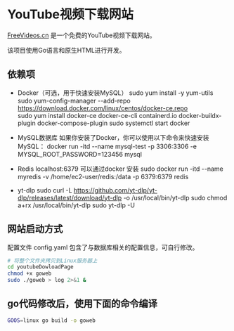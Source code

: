 # YouTube视频下载网站

  [FreeVideos.cn](https://www.freevideos.cn/) 是一个免费的YouTube视频下载网站。
  
  该项目使用Go语言和原生HTML进行开发。

## 依赖项
  - Docker（可选，用于快速安装MySQL）
          sudo yum install -y yum-utils
          sudo yum-config-manager --add-repo https://download.docker.com/linux/centos/docker-ce.repo    
          sudo yum install docker-ce docker-ce-cli containerd.io docker-buildx-plugin docker-compose-plugin
          sudo systemctl start docker

  - MySQL数据库
          如果你安装了Docker，你可以使用以下命令来快速安装MySQL：
          docker run -itd --name mysql-test -p 3306:3306 -e MYSQL_ROOT_PASSWORD=123456 mysql

      
  - Redis localhost:6379
        可以通过docker 安装
        sudo docker run -itd --name myredis -v /home/ec2-user/redis:/data -p 6379:6379 redis
        
  - yt-dlp 
        sudo curl -L https://github.com/yt-dlp/yt-dlp/releases/latest/download/yt-dlp -o /usr/local/bin/yt-dlp
        sudo chmod a+rx /usr/local/bin/yt-dlp
        sudo yt-dlp -U

## 网站启动方式
  配置文件 config.yaml 包含了与数据库相关的配置信息，可自行修改。
  
  ```bash
  # 将整个文件夹拷贝到Linux服务器上
  cd youtubeDowloadPage
  chmod +x goweb 
  sudo ./goweb > log 2>&1 &
  ```

## go代码修改后，使用下面的命令编译

  ```bash
  GOOS=linux go build -o goweb
  ```
